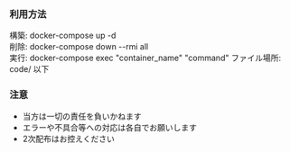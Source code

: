 ### 利用方法
構築: docker-compose up -d  
削除: docker-compose down --rmi all  
実行: docker-compose exec "container_name" "command"
ファイル場所: code/ 以下
  
### 注意
- 当方は一切の責任を負いかねます
- エラーや不具合等への対応は各自でお願いします
- 2次配布はお控えください
